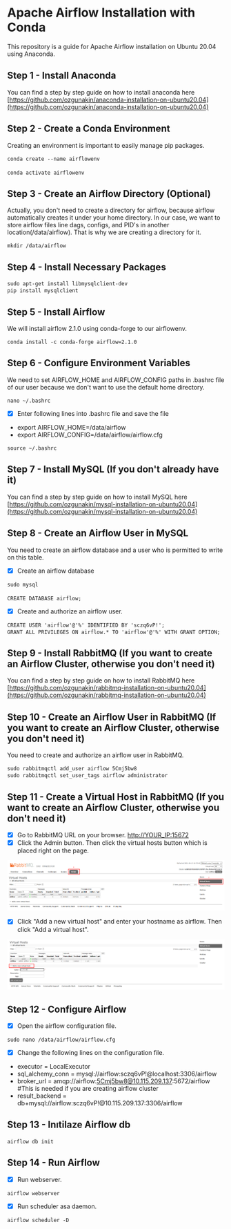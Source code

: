 # Apache Airflow Installation with Conda

This repository is a guide for Apache Airflow installation on Ubuntu 20.04 using Anaconda.

## Step 1 - Install Anaconda

You can find a step by step guide on how to install anaconda here [https://github.com/ozgunakin/anaconda-installation-on-ubuntu20.04](https://github.com/ozgunakin/anaconda-installation-on-ubuntu20.04)

## Step 2 - Create a Conda Environment

Creating an environment is important to easily manage pip packages.

```text
conda create --name airflowenv

conda activate airflowenv
```

## Step 3 - Create an Airflow Directory \(Optional\)

Actually, you don't need to create a directory for airflow, because airflow automatically creates it under your home directory. In our case, we want to store airflow files line dags, configs, and PID's in another location\(/data/airflow\). That is why we are creating a directory for it.

```text
mkdir /data/airflow
```

## Step 4 - Install Necessary Packages

```text
sudo apt-get install libmysqlclient-dev
pip install mysqlclient
```

## Step 5 - Install Airflow

We will install airflow 2.1.0 using conda-forge to our airflowenv.

```text
conda install -c conda-forge airflow=2.1.0
```

## Step 6 - Configure Environment Variables

We need to set AIRFLOW\_HOME and AIRFLOW\_CONFIG paths in .bashrc file of our user because we don't want to use the default home directory.

```text
nano ~/.bashrc
```

* [x] Enter following lines into .bashrc file and save the file
* export AIRFLOW\_HOME=/data/airflow
* export AIRFLOW\_CONFIG=/data/airflow/airflow.cfg

```text
source ~/.bashrc
```

## Step  7 - Install MySQL \(If you don't already have it\)

You can find a step by step guide on how to install MySQL here [https://github.com/ozgunakin/mysql-installation-on-ubuntu20.04](https://github.com/ozgunakin/mysql-installation-on-ubuntu20.04)

## Step 8 - Create an Airflow User in MySQL

You need to create an airflow database and a user who is permitted to write on this table.

* [x] Create an airflow database

```text
sudo mysql

CREATE DATABASE airflow;
```

* [x] Create and authorize an airflow user.

```text
CREATE USER 'airflow'@'%' IDENTIFIED BY 'sczq6vP!';
GRANT ALL PRIVILEGES ON airflow.* TO 'airflow'@'%' WITH GRANT OPTION;
```

## Step 9 - Install RabbitMQ \(If you want to create an Airflow Cluster, otherwise you don't need it\)

You can find a step by step guide on how to install RabbitMQ here [https://github.com/ozgunakin/rabbitmq-installation-on-ubuntu20.04](https://github.com/ozgunakin/rabbitmq-installation-on-ubuntu20.04)

## Step 10 - Create an Airflow User in RabbitMQ  \(If you want to create an Airflow Cluster, otherwise you don't need it\)

You need to create and authorize an airflow user in RabbitMQ.

```text
sudo rabbitmqctl add_user airflow 5Cmj5bw8
sudo rabbitmqctl set_user_tags airflow administrator
```

## Step 11 - Create a Virtual Host in RabbitMQ  \(If you want to create an Airflow Cluster, otherwise you don't need it\)

* [x] Go to RabbitMQ URL on your browser. [http://YOUR\_IP:15672](http://10.115.209.137:15672/#/users)
* [x] Click the Admin button. Then click the virtual hosts button which is placed right on the page.

![](.gitbook/assets/image.png)

* [x] Click "Add a new virtual host" and enter your hostname as airflow. Then click "Add a virtual host".

![](.gitbook/assets/image%20%281%29.png)

## Step 12 - Configure Airflow

* [x] Open the airflow configuration file.

```text
sudo nano /data/airflow/airflow.cfg
```

* [x] Change the following lines on the configuration file.
* executor = LocalExecutor
* sql\_alchemy\_conn = mysql://airflow:sczq6vP!@localhost:3306/airflow
* broker\_url = amqp://airflow:5Cmj5bw8@10.115.209.137:5672/airflow \#This is needed if you are creating airflow cluster
* result\_backend = db+mysql://airflow:sczq6vP!@10.115.209.137:3306/airflow

## Step 13 - Inıtilaze Airflow db

```text
airflow db init
```

## Step 14 - Run Airflow

* [x] Run webserver. 

```text
airflow webserver
```

* [x] Run scheduler asa daemon.

```text
airflow scheduler -D
```

